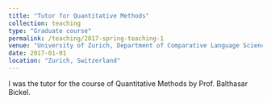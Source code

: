 ```yaml
---
title: "Tutor for Quantitative Methods"
collection: teaching
type: "Graduate course"
permalink: /teaching/2017-spring-teaching-1
venue: "University of Zurich, Department of Comparative Language Science"
date: 2017-01-01
location: "Zurich, Switzerland"
---
```


I was the tutor for the course of Quantitative Methods by Prof. Balthasar Bickel.
